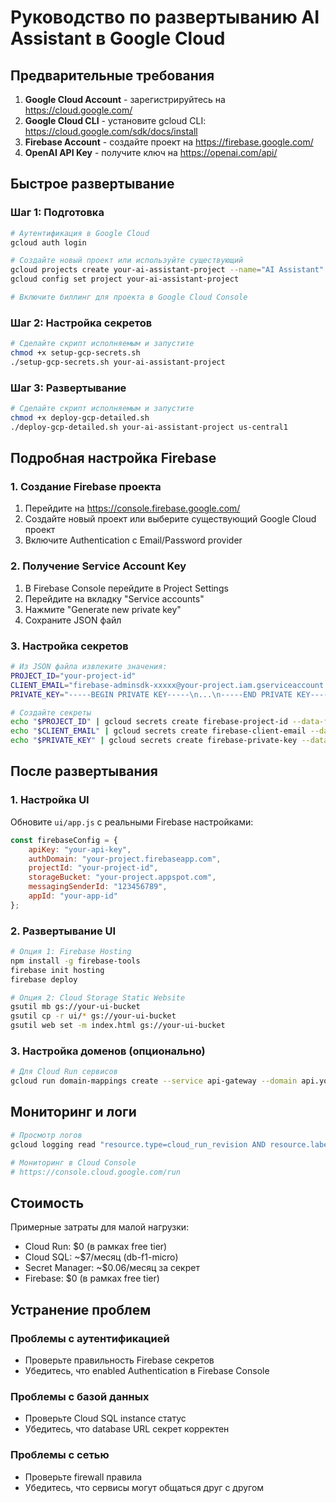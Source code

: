 
# Руководство по развертыванию AI Assistant в Google Cloud

## Предварительные требования

1. **Google Cloud Account** - зарегистрируйтесь на https://cloud.google.com/
2. **Google Cloud CLI** - установите gcloud CLI: https://cloud.google.com/sdk/docs/install
3. **Firebase Account** - создайте проект на https://firebase.google.com/
4. **OpenAI API Key** - получите ключ на https://openai.com/api/

## Быстрое развертывание

### Шаг 1: Подготовка
```bash
# Аутентификация в Google Cloud
gcloud auth login

# Создайте новый проект или используйте существующий
gcloud projects create your-ai-assistant-project --name="AI Assistant"
gcloud config set project your-ai-assistant-project

# Включите биллинг для проекта в Google Cloud Console
```

### Шаг 2: Настройка секретов
```bash
# Сделайте скрипт исполняемым и запустите
chmod +x setup-gcp-secrets.sh
./setup-gcp-secrets.sh your-ai-assistant-project
```

### Шаг 3: Развертывание
```bash
# Сделайте скрипт исполняемым и запустите
chmod +x deploy-gcp-detailed.sh
./deploy-gcp-detailed.sh your-ai-assistant-project us-central1
```

## Подробная настройка Firebase

### 1. Создание Firebase проекта
1. Перейдите на https://console.firebase.google.com/
2. Создайте новый проект или выберите существующий Google Cloud проект
3. Включите Authentication с Email/Password provider

### 2. Получение Service Account Key
1. В Firebase Console перейдите в Project Settings
2. Перейдите на вкладку "Service accounts"
3. Нажмите "Generate new private key"
4. Сохраните JSON файл

### 3. Настройка секретов
```bash
# Из JSON файла извлеките значения:
PROJECT_ID="your-project-id"
CLIENT_EMAIL="firebase-adminsdk-xxxxx@your-project.iam.gserviceaccount.com"
PRIVATE_KEY="-----BEGIN PRIVATE KEY-----\n...\n-----END PRIVATE KEY-----\n"

# Создайте секреты
echo "$PROJECT_ID" | gcloud secrets create firebase-project-id --data-file=-
echo "$CLIENT_EMAIL" | gcloud secrets create firebase-client-email --data-file=-
echo "$PRIVATE_KEY" | gcloud secrets create firebase-private-key --data-file=-
```

## После развертывания

### 1. Настройка UI
Обновите `ui/app.js` с реальными Firebase настройками:
```javascript
const firebaseConfig = {
    apiKey: "your-api-key",
    authDomain: "your-project.firebaseapp.com",
    projectId: "your-project-id",
    storageBucket: "your-project.appspot.com",
    messagingSenderId: "123456789",
    appId: "your-app-id"
};
```

### 2. Развертывание UI
```bash
# Опция 1: Firebase Hosting
npm install -g firebase-tools
firebase init hosting
firebase deploy

# Опция 2: Cloud Storage Static Website
gsutil mb gs://your-ui-bucket
gsutil cp -r ui/* gs://your-ui-bucket
gsutil web set -m index.html gs://your-ui-bucket
```

### 3. Настройка доменов (опционально)
```bash
# Для Cloud Run сервисов
gcloud run domain-mappings create --service api-gateway --domain api.yourdomain.com
```

## Мониторинг и логи

```bash
# Просмотр логов
gcloud logging read "resource.type=cloud_run_revision AND resource.labels.service_name=api-gateway" --limit 50

# Мониторинг в Cloud Console
# https://console.cloud.google.com/run
```

## Стоимость

Примерные затраты для малой нагрузки:
- Cloud Run: $0 (в рамках free tier)
- Cloud SQL: ~$7/месяц (db-f1-micro)
- Secret Manager: ~$0.06/месяц за секрет
- Firebase: $0 (в рамках free tier)

## Устранение проблем

### Проблемы с аутентификацией
- Проверьте правильность Firebase секретов
- Убедитесь, что enabled Authentication в Firebase Console

### Проблемы с базой данных
- Проверьте Cloud SQL instance статус
- Убедитесь, что database URL секрет корректен

### Проблемы с сетью
- Проверьте firewall правила
- Убедитесь, что сервисы могут общаться друг с другом
